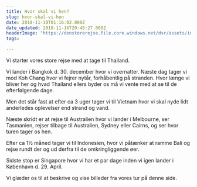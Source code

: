 ```yaml
---
title: Hvor skal vi hen?
slug: hvor-skal-vi-hen
date: 2018-11-10T01:16:02.000Z
date_updated: 2018-11-16T20:48:27.000Z
headerImage: "https://denstorerejse.file.core.windows.net/dsr/assets/images/size/w2000/2018/11/thailand-40155070-1508147260-WideInspirationalPhoto1170.jpg?sv=2019-02-02&ss=f&srt=sco&sp=r&se=2020-03-04T06:59:00Z&st=2020-03-03T22:59:00Z&spr=https,http&sig=VZQptAf1Yf6lRIz7fjSUG1Se%2FjrVPoMHijO17VjhBME%3D"
tags: 

---
```


Vi starter vores store rejse med at tage til Thailand. 

Vi lander i Bangkok d. 30. december hvor vi overnatter. Næste dag tager vi mod Koh Chang hvor vi fejrer nytår, forhåbentlig på stranden. Hvor længe vi bliver her og hvad Thailand ellers byder os må vi vente med at se til de efterfølgende dage.

Men det står fast at efter ca 3 uger tager vi til Vietnam hvor vi skal nyde lidt anderledes oplevelser end strand og vand.

Næste skridt er at rejse til Australien hvor vi lander i Melbourne, ser Tasmanien, rejser tilbage til Australien, Sydney eller Cairns, og ser hvor turen tager os hen. 

Efter ca 1½ måned tager vi til Indonesien, hvor vi påtænker at ramme Bali og rejse rundt der og ud derfra til de omkringliggende øer.

Sidste stop er Singapore hvor vi har et par dage inden vi igen lander i København d. 29. April.

Vi glæder os til at beskrive og vise billeder fra vores tur på denne side.
